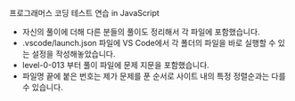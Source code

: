 프로그래머스 코딩 테스트 연습 in JavaScript
  - 자신의 풀이에 더해 다른 분들의 풀이도 정리해서 각 파일에 포함했습니다.
  - .vscode/launch.json 파일에 VS Code에서 각 폴더의 파일을 바로 실행할 수 있는 설정을 작성해놓았습니다.
  - level-0-013 부터 풀이 파일에 문제 지문을 포함했습니다.
  - 파일명 끝에 붙은 번호는 제가 문제를 푼 순서로 사이트 내의 특정 정렬순과는 다를 수 있습니다.
